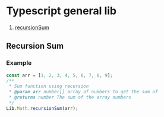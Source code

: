 # Typescript general lib

1. [recursionSum](#recursion-sum)

## Recursion Sum

### Example

```javascript
const arr = [1, 2, 3, 4, 5, 6, 7, 8, 9];
/**
 * Sum function using recursion
 * @param arr number[] array of numbers to get the sum of
 * @returns number The sum of the array numbers
 */
Lib.Math.recursionSum(arr);
```
